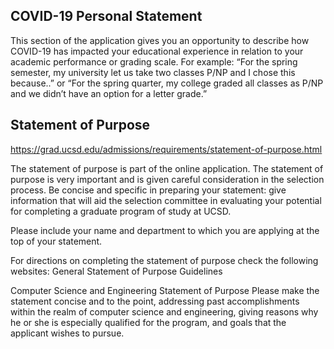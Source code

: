 ## COVID-19 Personal Statement

This section of the application gives you an opportunity to describe how COVID-19 has impacted your educational experience in relation to your academic performance or grading scale. For example: “For the spring semester, my university let us take two classes P/NP and I chose this because..” or “For the spring quarter, my college graded all classes as P/NP and we didn’t have an option for a letter grade.”

## Statement of Purpose

https://grad.ucsd.edu/admissions/requirements/statement-of-purpose.html

The statement of purpose is part of the online application. The statement of purpose is very important and is given careful consideration in the selection process. Be concise and specific in preparing your statement: give information that will aid the selection committee in evaluating your potential for completing a graduate program of study at UCSD.

Please include your name and department to which you are applying at the top of your statement.

For directions on completing the statement of purpose check the following websites: General Statement of Purpose Guidelines

Computer Science and Engineering Statement of Purpose
Please make the statement concise and to the point, addressing past accomplishments within the realm of computer science and engineering, giving reasons why he or she is especially qualified for the program, and goals that the applicant wishes to pursue.
